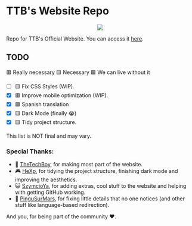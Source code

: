 # TTB's Website Repo
<p align="center">
  <img src="https://i.imgur.com/i5F0XA9.png">
</p>

Repo for TTB's Official Website. You can access it [here](https://thetechboy.net).

## TODO
🟥 Really necessary
🟨 Necessary
🟩 We can live without it

- [ ] 🟨 Fix CSS Styles (WIP).
- [x] 🟥 Improve mobile optimization (WIP).
- [x] 🟩 Spanish translation
- [x] 🟨 Dark Mode (finally 😭)
- [x] 🟨 Tidy project structure.

This list is NOT final and may vary.

### Special Thanks:

- 📱 [TheTechBoy](https://github.com/thetechboy69), for making most part of the website.
- 🎮 [HeXp](https://github.com/HeXpp), for tidying the project structure, finishing dark mode and improving the aesthetics.
- 😺 [SzymcioYa](https://github.com/SzymcioYa), for adding extras, cool stuff to the website and helping with getting GitHub working.
- 🐧 [PinguSurMars](https://github.com/pingusurmars), for fixing little details that no one notices (and other stuff like language-based redirection).

And you, for being part of the community ❤️.
